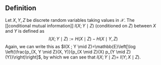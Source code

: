 ## Definition
Let $X, Y, Z$ be discrete random variables taking values in $\mathcal{X}$. The [[conditional mutual information]] $I(X ; Y \mid Z)$ (conditioned on $Z)$ between $X$ and $Y$ is defined as
$$
I(X ; Y \mid Z):=H(X \mid Z)-H(X \mid Y, Z)
$$
Again, we can write this as $I(X ; Y \mid Z)=\mathbb{E}\left[\log \left(\frac{p_{X, Y \mid Z}(X, Y)}{p_{X \mid Z}(X) p_{Y \mid Z}(Y)}\right)\right]$, by which we can see that $I(X ; Y \mid Z)=$ $I(Y ; X \mid Z)$.